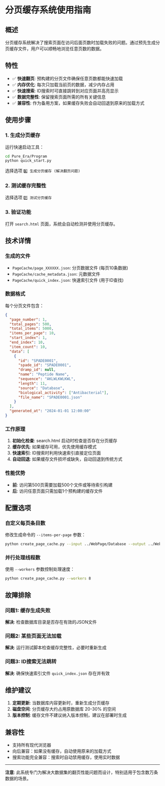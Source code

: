 # 分页缓存系统使用指南

## 概述

分页缓存系统解决了搜索页面在访问后面页数时加载失败的问题。通过预先生成分页缓存文件，用户可以顺畅地浏览任意页数的数据。

## 特性

- ✅ **快速翻页**: 预构建的分页文件确保任意页数都能快速加载
- ✅ **内存优化**: 每次只加载当前页的数据，减少内存占用
- ✅ **快速搜索**: ID搜索时可直接跳转到对应页面并高亮显示
- ✅ **数据完整性**: 保留搜索页面所需的所有关键信息
- ✅ **兼容性**: 作为备用方案，如果缓存失败会自动回退到原来的加载方式

## 使用步骤

### 1. 生成分页缓存

运行快速启动工具：
```bash
cd Pure_Era/Program
python quick_start.py
```

选择选项 `6️⃣ 生成分页缓存 (解决翻页问题)`

### 2. 测试缓存完整性

选择选项 `7️⃣ 测试分页缓存`

### 3. 验证功能

打开 `search.html` 页面，系统会自动检测并使用分页缓存。

## 技术详情

### 生成的文件

- `PageCache/page_XXXXXX.json`: 分页数据文件 (每页10条数据)
- `PageCache/cache_metadata.json`: 元数据文件
- `PageCache/quick_index.json`: 快速索引文件 (用于ID查找)

### 数据格式

每个分页文件包含：
```json
{
  "page_number": 1,
  "total_pages": 500,
  "total_items": 5000,
  "items_per_page": 10,
  "start_index": 1,
  "end_index": 10,
  "item_count": 10,
  "data": [
    {
      "id": "SPADE0001",
      "spade_id": "SPADE0001",
      "dramp_id": null,
      "name": "Peptide Name",
      "sequence": "AKLWLKWLKWL",
      "length": 11,
      "source": "Database",
      "biological_activity": ["Antibacterial"],
      "file_name": "SPADE0001.json"
    }
  ],
  "generated_at": "2024-01-01 12:00:00"
}
```

### 工作原理

1. **初始化检查**: search.html 启动时检查是否存在分页缓存
2. **缓存优先**: 如果缓存可用，优先使用缓存模式
3. **快速索引**: ID搜索时利用快速索引直接定位页面
4. **自动回退**: 如果缓存文件损坏或缺失，自动回退到传统方式

### 性能优势

- **前**: 访问第500页需要加载500个文件或等待索引构建
- **后**: 访问任意页面只需加载1个预构建的缓存文件

## 配置选项

### 自定义每页条目数

修改生成命令的 `--items-per-page` 参数：
```bash
python create_page_cache.py --input ../WebPage/Database --output ../WebPage/PageCache --items-per-page 20
```

### 并行处理线程数

使用 `--workers` 参数控制处理速度：
```bash
python create_page_cache.py --workers 8
```

## 故障排除

### 问题1: 缓存生成失败
**解决**: 检查数据库目录是否存在有效的JSON文件

### 问题2: 某些页面无法加载
**解决**: 运行测试脚本检查缓存完整性，必要时重新生成

### 问题3: ID搜索无法跳转
**解决**: 确保快速索引文件 `quick_index.json` 存在并有效

## 维护建议

1. **定期更新**: 当数据库内容更新时，重新生成分页缓存
2. **磁盘空间**: 分页缓存大约占用原数据库 20-30% 的空间
3. **版本控制**: 缓存文件不建议纳入版本控制，建议在部署时生成

## 兼容性

- 支持所有现代浏览器
- 向后兼容：如果没有缓存，自动使用原来的加载方式
- 搜索功能完全兼容：搜索时自动禁用缓存，使用实时数据

---

**注意**: 此系统专门为解决大数据集的翻页性能问题而设计，特别适用于包含数万条数据的场景。 